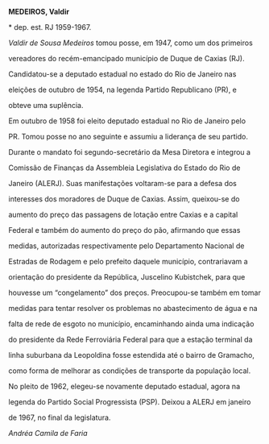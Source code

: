 **MEDEIROS, Valdir**



\* dep. est. RJ 1959-1967.



*Valdir de Sousa Medeiros* tomou posse, em 1947, como um dos primeiros

vereadores do recém-emancipado município de Duque de Caxias (RJ).



Candidatou-se a deputado estadual no estado do Rio de Janeiro nas

eleições de outubro de 1954, na legenda Partido Republicano (PR), e

obteve uma suplência.



Em outubro de 1958 foi eleito deputado estadual no Rio de Janeiro pelo

PR. Tomou posse no ano seguinte e assumiu a liderança de seu partido.

Durante o mandato foi segundo-secretário da Mesa Diretora e integrou a

Comissão de Finanças da Assembleia Legislativa do Estado do Rio de

Janeiro (ALERJ). Suas manifestações voltaram-se para a defesa dos

interesses dos moradores de Duque de Caxias. Assim, queixou-se do

aumento do preço das passagens de lotação entre Caxias e a capital

Federal e também do aumento do preço do pão, afirmando que essas

medidas, autorizadas respectivamente pelo Departamento Nacional de

Estradas de Rodagem e pelo prefeito daquele município, contrariavam a

orientação do presidente da República, Juscelino Kubistchek, para que

houvesse um “congelamento” dos preços. Preocupou-se também em tomar

medidas para tentar resolver os problemas no abastecimento de água e na

falta de rede de esgoto no município, encaminhando ainda uma indicação

do presidente da Rede Ferroviária Federal para que a estação terminal da

linha suburbana da Leopoldina fosse estendida até o bairro de Gramacho,

como forma de melhorar as condições de transporte da população local.



No pleito de 1962, elegeu-se novamente deputado estadual, agora na

legenda do Partido Social Progressista (PSP). Deixou a ALERJ em janeiro

de 1967, no final da legislatura.



*Andréa Camila de Faria*



